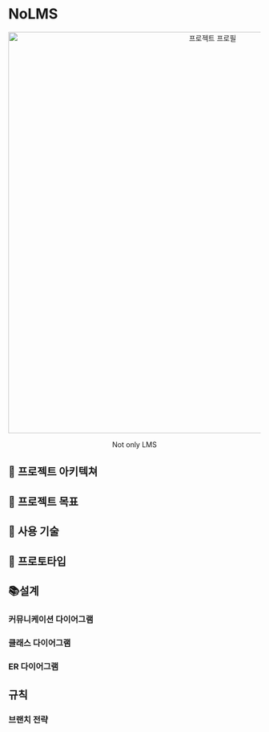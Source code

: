 # NoLMS

<div align="center">
  <img src="" width="800" height="800" alt="프로젝트 프로필" />
   <p>
    Not only LMS <br>
  </p>
</div>


## 📗 프로젝트 아키텍쳐


## 🎯 프로젝트 목표


## 🧩 사용 기술


## 📝 프로토타입

## 📚설계

### 커뮤니케이션 다이어그램

### 클래스 다이어그램


### ER 다이어그램

## 규칙

### 브랜치 전략

### 
